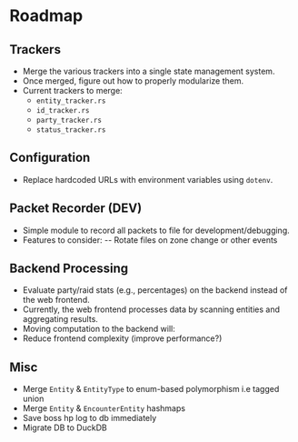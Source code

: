 # Roadmap

## Trackers

- Merge the various trackers into a single state management system.  
- Once merged, figure out how to properly modularize them.  
- Current trackers to merge:
  - `entity_tracker.rs`
  - `id_tracker.rs`
  - `party_tracker.rs`
  - `status_tracker.rs`

## Configuration
- Replace hardcoded URLs with environment variables using `dotenv`.

## Packet Recorder (DEV)

- Simple module to record all packets to file for development/debugging.
- Features to consider:
-- Rotate files on zone change or other events

## Backend Processing
- Evaluate party/raid stats (e.g., percentages) on the backend instead of the web frontend.
- Currently, the web frontend processes data by scanning entities and aggregating results.
- Moving computation to the backend will:
- Reduce frontend complexity (improve performance?)

## Misc
- Merge `Entity` & `EntityType` to enum-based polymorphism i.e tagged union 
- Merge `Entity` & `EncounterEntity` hashmaps
- Save boss hp log to db immediately
- Migrate DB to DuckDB